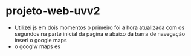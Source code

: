 # projeto-web-uvv2

- Utilizei js em dois momentos o primeiro foi a hora atualizada com os segundos na parte inicial da pagina e abaixo da barra de navegação inseri o  google maps 
- o googlw maps es
